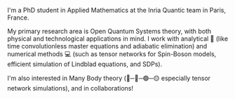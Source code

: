 I'm a PhD student in Applied Mathematics at the Inria Quantic team in Paris, France. 

My primary research area is Open Quantum Systems theory, with both physical and technological applications in mind. I work with analytical 📝 (like time convolutionless master equations and adiabatic elimination) and numerical methods 💻 (such as tensor networks for Spin-Boson models, efficient simulation of Lindblad equations, and SDPs).

I'm also interested in Many Body theory (🔵─🔴─🟢─🟡 especially tensor network simulations), and in collaborations!

<!--
**angelariva/angelariva** is a ✨ _special_ ✨ repository because its `README.md` (this file) appears on your GitHub profile.

Here are some ideas to get you started:

- 🔭 I’m currently working on ...
- 🌱 I’m currently learning ...
- 👯 I’m looking to collaborate on ...
- 🤔 I’m looking for help with ...
- 💬 Ask me about ...
- 📫 How to reach me: ...
- 😄 Pronouns: ...
- ⚡ Fun fact: ...
-->

